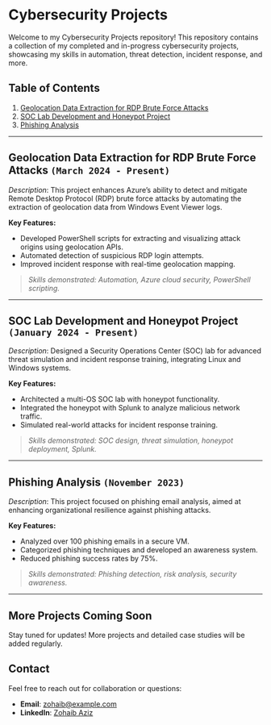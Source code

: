 # Cybersecurity Projects

Welcome to my Cybersecurity Projects repository! This repository contains a collection of my completed and in-progress cybersecurity projects, showcasing my skills in automation, threat detection, incident response, and more.

## Table of Contents
1. [Geolocation Data Extraction for RDP Brute Force Attacks](#geolocation-data-extraction-for-rdp-brute-force-attacks)
2. [SOC Lab Development and Honeypot Project](#soc-lab-development-and-honeypot-project)
3. [Phishing Analysis](#phishing-analysis)

---

## Geolocation Data Extraction for RDP Brute Force Attacks `(March 2024 - Present)`
*Description*: This project enhances Azure’s ability to detect and mitigate Remote Desktop Protocol (RDP) brute force attacks by automating the extraction of geolocation data from Windows Event Viewer logs.

**Key Features:**
- Developed PowerShell scripts for extracting and visualizing attack origins using geolocation APIs.
- Automated detection of suspicious RDP login attempts.
- Improved incident response with real-time geolocation mapping.

> _Skills demonstrated: Automation, Azure cloud security, PowerShell scripting._

---

## SOC Lab Development and Honeypot Project `(January 2024 - Present)`
*Description*: Designed a Security Operations Center (SOC) lab for advanced threat simulation and incident response training, integrating Linux and Windows systems.

**Key Features:**
- Architected a multi-OS SOC lab with honeypot functionality.
- Integrated the honeypot with Splunk to analyze malicious network traffic.
- Simulated real-world attacks for incident response training.

> _Skills demonstrated: SOC design, threat simulation, honeypot deployment, Splunk._

---

## Phishing Analysis `(November 2023)`
*Description*: This project focused on phishing email analysis, aimed at enhancing organizational resilience against phishing attacks.

**Key Features:**
- Analyzed over 100 phishing emails in a secure VM.
- Categorized phishing techniques and developed an awareness system.
- Reduced phishing success rates by 75%.

> _Skills demonstrated: Phishing detection, risk analysis, security awareness._

---

## More Projects Coming Soon
Stay tuned for updates! More projects and detailed case studies will be added regularly.

## Contact
Feel free to reach out for collaboration or questions:
- **Email**: zohaib@example.com
- **LinkedIn**: [Zohaib Aziz](https://www.linkedin.com/in/yourprofile)
